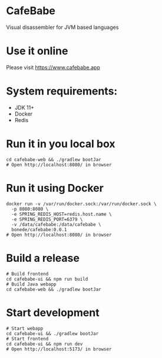 # CafeBabe 
Visual disassembler for JVM based languages

# Use it online

Please visit https://www.cafebabe.app

# System requirements:
* JDK 11+
* Docker
* Redis

# Run it in you local box
```shell
cd cafebabe-web && ./gradlew bootJar
# Open http://localhost:8080/ in browser
```
# Run it using Docker
```shell
docker run -v /var/run/docker.sock:/var/run/docker.sock \
  -p 8080:8080 \
  -e SPRING_REDIS_HOST=redis.host.name \
  -e SPRING_REDIS_PORT=6379 \
  -v /data/cafebabe:/data/cafebabe \
  bonede/cafebabe:0.0.1
# Open http://localhost:8080/ in browser
```


# Build a release
```shell
# Build frontend
cd cafebabe-ui && npm run build
# Build Java webapp
cd cafebabe-web && ./gradlew bootJar
```

# Start development
```shell
# Start webapp
cd cafebabe-ui && ./gradlew bootJar
# Start frontend
cd cafebabe-ui && npm run dev
# Open http://localhost:5173/ in browser
```






